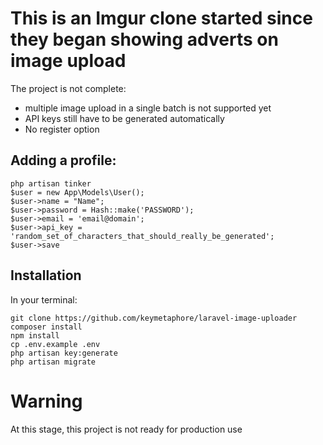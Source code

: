 # This is an Imgur clone started since they began showing adverts on image upload
The project is not complete: 
- multiple image upload in a single batch is not supported yet
- API keys still have to be generated automatically
- No register option


## Adding a profile:
```
php artisan tinker
$user = new App\Models\User();
$user->name = "Name";
$user->password = Hash::make('PASSWORD');
$user->email = 'email@domain';
$user->api_key = 'random_set_of_characters_that_should_really_be_generated';
$user->save
```

## Installation

In your terminal:
```
git clone https://github.com/keymetaphore/laravel-image-uploader
composer install
npm install
cp .env.example .env
php artisan key:generate
php artisan migrate
```

# Warning
At this stage, this project is not ready for production use

